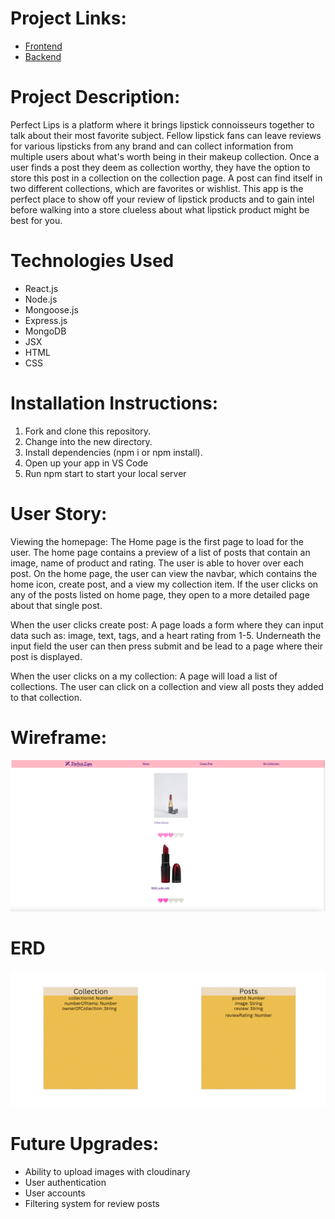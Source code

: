 # Project Links: 

* [Frontend](https://main--reliable-fenglisu-0c642b.netlify.app/)
* [Backend](https://murmuring-lowlands-71026.herokuapp.com/)


# Project Description:

Perfect Lips is a platform where it brings lipstick connoisseurs together to talk about their most favorite subject. Fellow lipstick fans can leave reviews for various
lipsticks from any brand and can collect information from multiple users about what's worth being in their makeup collection. Once a user finds a post they deem as collection worthy, they have the option to store this post in a collection on the collection page. A post can find itself in two different collections, which are favorites or wishlist. This app is the perfect place to show off your review of lipstick products and to gain intel before walking into a store clueless about what lipstick product might be best for you. 

# Technologies Used

* React.js
* Node.js
* Mongoose.js
* Express.js
* MongoDB
* JSX
* HTML
* CSS

# Installation Instructions:

1. Fork and clone this repository.
2. Change into the new directory.
3. Install dependencies (npm i or npm install).
4. Open up your app in VS Code 
5. Run npm start to start your local server

# User Story: 

Viewing the homepage: 
The Home page is the first page to load for the user. The home page contains a preview of a list of posts that contain an image, name of product and rating. The user is able to hover over each post. On the home page, the user can view the navbar, which contains the home icon, create post, and a view my collection item.
If the user clicks on any of the posts listed on home page, they open to a more detailed page about that single post.

When the user clicks create post:
A page loads a form where they can input data such as: image, text, tags, and a heart rating from 1-5.
Underneath the input field the user can then press submit and be lead to a page where their post is displayed.

When the user clicks on a my collection:
A page will load a list of collections. The user can click on a collection and view all posts they added to that collection.

# Wireframe:
![Wireframe](lipstick.png)

# ERD
![ERD](ERD.png)

# Future Upgrades:
* Ability to upload images with cloudinary
* User authentication
* User accounts
* Filtering system for review posts
